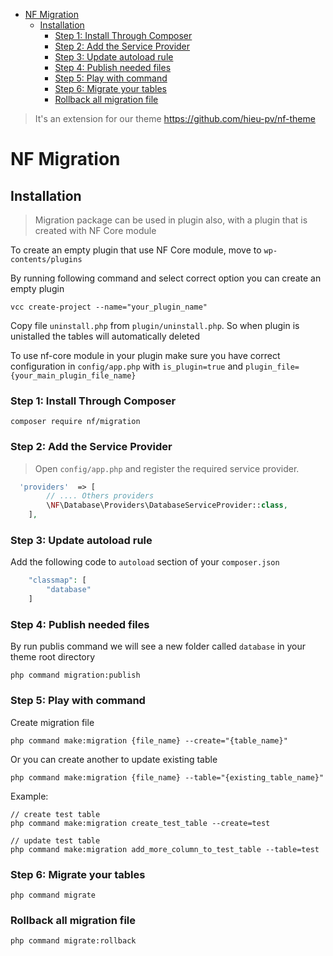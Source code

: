 - [NF Migration](#nf-migration)
    - [Installation](#installation)
        - [Step 1: Install Through Composer](#step-1-install-through-composer)
        - [Step 2: Add the Service Provider](#step-2-add-the-service-provider)
        - [Step 3: Update autoload rule](#step-3-update-autoload-rule)
        - [Step 4: Publish needed files](#step-4-publish-needed-files)
        - [Step 5: Play with command](#step-5-play-with-command)
        - [Step 6: Migrate your tables](#step-6-migrate-your-tables)
        - [Rollback all migration file](#rollback-all-migration-file)

> It's an extension for our theme https://github.com/hieu-pv/nf-theme

# NF Migration

## Installation

> Migration package can be used in plugin also, with a plugin that is created with NF Core module

To create an empty plugin that use NF Core module, move to `wp-contents/plugins`

By running following command and select correct option you can create an empty plugin

```
vcc create-project --name="your_plugin_name"
```

Copy file `uninstall.php` from `plugin/uninstall.php`. So when plugin is unistalled the tables will automatically deleted

To use nf-core module in your plugin make sure you have correct configuration in `config/app.php` with `is_plugin=true` and `plugin_file={your_main_plugin_file_name}`

### Step 1: Install Through Composer

```
composer require nf/migration
```

### Step 2: Add the Service Provider

> Open `config/app.php` and register the required service provider.

```php
  'providers'  => [
        // .... Others providers
        \NF\Database\Providers\DatabaseServiceProvider::class,
    ],
```

### Step 3: Update autoload rule

Add the following code to `autoload` section of your `composer.json`

```php
    "classmap": [
        "database"
    ]
```

### Step 4: Publish needed files

By run publis command we will see a new folder called `database` in your theme root directory

```
php command migration:publish
```

### Step 5: Play with command

Create migration file

```
php command make:migration {file_name} --create="{table_name}"
```

Or you can create another to update existing table

```
php command make:migration {file_name} --table="{existing_table_name}"
```

Example:

```
// create test table
php command make:migration create_test_table --create=test

// update test table
php command make:migration add_more_column_to_test_table --table=test
```

### Step 6: Migrate your tables

```
php command migrate
```

### Rollback all migration file

```
php command migrate:rollback
```
